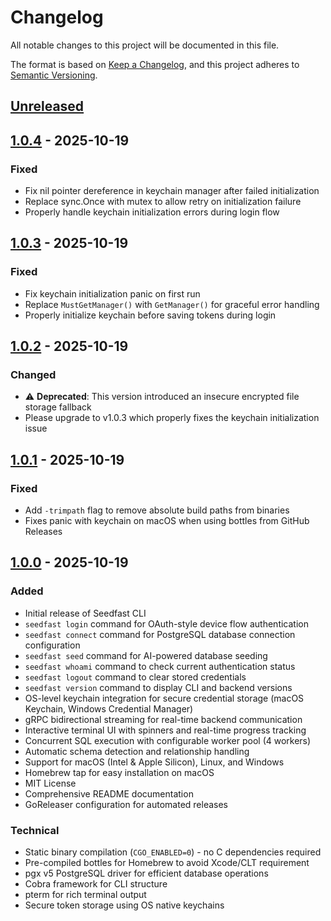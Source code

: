 # Changelog

All notable changes to this project will be documented in this file.

The format is based on [Keep a Changelog](https://keepachangelog.com/en/1.1.0/),
and this project adheres to [Semantic Versioning](https://semver.org/spec/v2.0.0.html).

## [Unreleased]

## [1.0.4] - 2025-10-19

### Fixed
- Fix nil pointer dereference in keychain manager after failed initialization
- Replace sync.Once with mutex to allow retry on initialization failure
- Properly handle keychain initialization errors during login flow

## [1.0.3] - 2025-10-19

### Fixed
- Fix keychain initialization panic on first run
- Replace `MustGetManager()` with `GetManager()` for graceful error handling
- Properly initialize keychain before saving tokens during login

## [1.0.2] - 2025-10-19

### Changed
- ⚠️ **Deprecated**: This version introduced an insecure encrypted file storage fallback
- Please upgrade to v1.0.3 which properly fixes the keychain initialization issue

## [1.0.1] - 2025-10-19

### Fixed
- Add `-trimpath` flag to remove absolute build paths from binaries
- Fixes panic with keychain on macOS when using bottles from GitHub Releases

## [1.0.0] - 2025-10-19

### Added
- Initial release of Seedfast CLI
- `seedfast login` command for OAuth-style device flow authentication
- `seedfast connect` command for PostgreSQL database connection configuration
- `seedfast seed` command for AI-powered database seeding
- `seedfast whoami` command to check current authentication status
- `seedfast logout` command to clear stored credentials
- `seedfast version` command to display CLI and backend versions
- OS-level keychain integration for secure credential storage (macOS Keychain, Windows Credential Manager)
- gRPC bidirectional streaming for real-time backend communication
- Interactive terminal UI with spinners and real-time progress tracking
- Concurrent SQL execution with configurable worker pool (4 workers)
- Automatic schema detection and relationship handling
- Support for macOS (Intel & Apple Silicon), Linux, and Windows
- Homebrew tap for easy installation on macOS
- MIT License
- Comprehensive README documentation
- GoReleaser configuration for automated releases

### Technical
- Static binary compilation (`CGO_ENABLED=0`) - no C dependencies required
- Pre-compiled bottles for Homebrew to avoid Xcode/CLT requirement
- pgx v5 PostgreSQL driver for efficient database operations
- Cobra framework for CLI structure
- pterm for rich terminal output
- Secure token storage using OS native keychains

[Unreleased]: https://github.com/argon-it/seedfast-cli/compare/v1.0.4...HEAD
[1.0.4]: https://github.com/argon-it/seedfast-cli/compare/v1.0.3...v1.0.4
[1.0.3]: https://github.com/argon-it/seedfast-cli/compare/v1.0.2...v1.0.3
[1.0.2]: https://github.com/argon-it/seedfast-cli/compare/v1.0.1...v1.0.2
[1.0.1]: https://github.com/argon-it/seedfast-cli/compare/v1.0.0...v1.0.1
[1.0.0]: https://github.com/argon-it/seedfast-cli/releases/tag/v1.0.0
